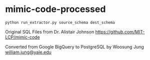 # mimic-code-processed

```
python run_extractor.py source_schema dest_schema
```

Original SQL Files from Dr. Alistair Johnson
https://github.com/MIT-LCP/mimic-code

Converted from Google BigQuery to PostgreSQL
by Woosung Jung
william.jung@yale.edu
